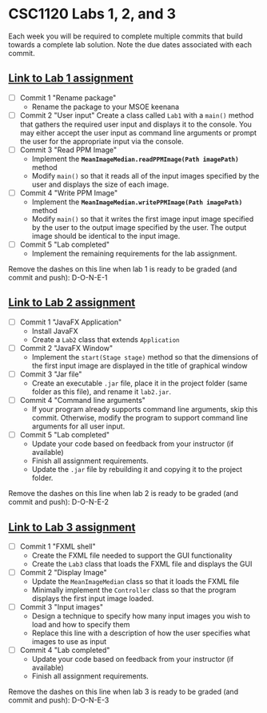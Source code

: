 # CSC1120 Labs 1, 2, and 3

Each week you will be required to complete multiple commits that
build towards a complete lab solution. Note the due dates associated
with each commit.

## [Link to Lab 1 assignment](https://csse.msoe.us/csc1120/lab1)

* [ ] Commit 1 "Rename package"
    - Rename the package to your MSOE keenana
* [ ] Commit 2 "User input"
  Create a class called `Lab1` with a `main()` method that gathers the
  required user input and displays it to the console. You may either accept the user
  input as command line arguments or prompt the user for the appropriate input via the console.
* [ ] Commit 3 "Read PPM Image"
    - Implement the **`MeanImageMedian.readPPMImage(Path imagePath)`** method
    - Modify `main()` so that it reads all of the input images specified by the user and
      displays the size of each image.
* [ ] Commit 4 "Write PPM Image"
    - Implement the **`MeanImageMedian.writePPMImage(Path imagePath)`** method
    - Modify `main()` so that it writes the first image input image specified by the user to
      the output image specified by the user. The output image should be identical to the input
      image.
* [ ] Commit 5 "Lab completed"
    - Implement the remaining requirements for the lab assignment.

Remove the dashes on this line when lab 1 is ready to be graded (and commit and push): D-O-N-E-1

## [Link to Lab 2 assignment](https://csse.msoe.us/csc1120/lab2)

* [ ] Commit 1 "JavaFX Application"
    - Install JavaFX
    - Create a `Lab2` class that extends `Application`
* [ ] Commit 2 "JavaFX Window"
    - Implement the `start(Stage stage)` method so that the dimensions of the first input
      image are displayed in the title of graphical window
* [ ] Commit 3 "Jar file"
    - Create an executable `.jar` file, place it in the project folder (same folder as this
      file), and rename it `lab2.jar`.
* [ ] Commit 4 "Command line arguments"
    - If your program already supports command line arguments, skip this commit. Otherwise,
      modify the program to support command line arguments for all user input.
* [ ] Commit 5 "Lab completed"
    - Update your code based on feedback from your instructor (if available)
    - Finish all assignment requirements.
    - Update the `.jar` file by rebuilding it and copying it to the project folder.

Remove the dashes on this line when lab 2 is ready to be graded (and commit and push): D-O-N-E-2

## [Link to Lab 3 assignment](https://csse.msoe.us/csc1120/lab3)

* [ ] Commit 1 "FXML shell"
    - Create the FXML file needed to support the GUI functionality
    - Create the `Lab3` class that loads the FXML file and displays the GUI
* [ ] Commit 2 "Display Image"
    - Update the `MeanImageMedian` class so that it loads the FXML file
    - Minimally implement the `Controller` class so that the program displays the first input
      image loaded.
* [ ] Commit 3 "Input images"
    - Design a technique to specify how many input images you wish to load and how to specify them
    - Replace this line with a description of how the user specifies what images to use as input
* [ ] Commit 4 "Lab completed"
    - Update your code based on feedback from your instructor (if available)
    - Finish all assignment requirements.

Remove the dashes on this line when lab 3 is ready to be graded (and commit and push): D-O-N-E-3
